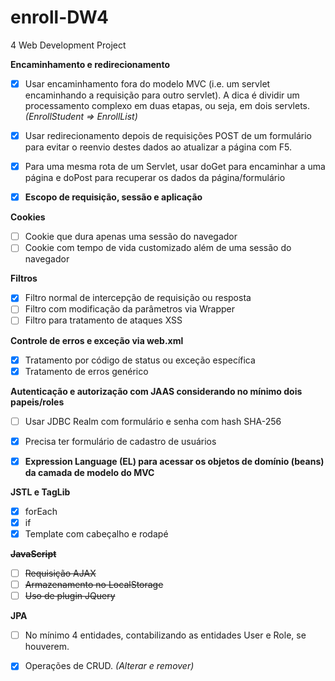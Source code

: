# enroll-DW4
4 Web Development Project

**Encaminhamento e redirecionamento**
- [x] Usar encaminhamento fora do modelo MVC (i.e. um servlet encaminhando a requisição para outro servlet). A dica é dividir um processamento complexo em duas etapas, ou seja, em dois servlets. _(EnrollStudent => EnrollList)_
- [x] Usar redirecionamento depois de requisições POST de um formulário para evitar o reenvio destes dados ao atualizar a página com F5.
- [x] Para uma mesma rota de um Servlet, usar doGet para encaminhar a uma página e doPost para recuperar os dados da página/formulário

- [x] **Escopo de requisição, sessão e aplicação**

**Cookies**
- [ ] Cookie que dura apenas uma sessão do navegador
- [ ] Cookie com tempo de vida customizado além de uma sessão do navegador

**Filtros**
- [x] Filtro normal de intercepção de requisição ou resposta
- [ ] Filtro com modificação da parâmetros via Wrapper
- [ ] Filtro para tratamento de ataques XSS

**Controle de erros e exceção via web.xml**
- [x] Tratamento por código de status ou exceção específica
- [x] Tratamento de erros genérico

**Autenticação e autorização com JAAS considerando no mínimo dois papeis/roles**
- [ ] Usar JDBC Realm com formulário e senha com hash SHA-256
- [x] Precisa ter formulário de cadastro de usuários

- [x] **Expression Language (EL) para acessar os objetos de domínio (beans) da camada de modelo do MVC**

**JSTL e TagLib**
- [x] forEach
- [x] if
- [x] Template com cabeçalho e rodapé

~~**JavaScript**~~
- [ ] ~~Requisição AJAX~~
- [ ] ~~Armazenamento no LocalStorage~~
- [ ] ~~Uso de plugin JQuery~~

**JPA**
- [ ] No mínimo 4 entidades, contabilizando as entidades User e Role, se houverem.
- [x] Operações de CRUD. _(Alterar e remover)_


